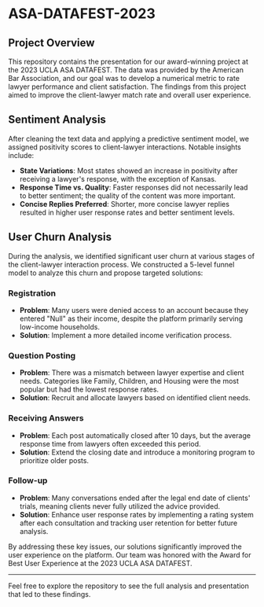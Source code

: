 # ASA-DATAFEST-2023


## Project Overview

This repository contains the presentation for our award-winning project at the 2023 UCLA ASA DATAFEST. The data was provided by the American Bar Association, and our goal was to develop a numerical metric to rate lawyer performance and client satisfaction. The findings from this project aimed to improve the client-lawyer match rate and overall user experience.

## Sentiment Analysis
After cleaning the text data and applying a predictive sentiment model, we assigned positivity scores to client-lawyer interactions. Notable insights include:
   - **State Variations**: Most states showed an increase in positivity after receiving a lawyer's response, with the exception of Kansas.
   - **Response Time vs. Quality**: Faster responses did not necessarily lead to better sentiment; the quality of the content was more important.
   - **Concise Replies Preferred**: Shorter, more concise lawyer replies resulted in higher user response rates and better sentiment levels.

## User Churn Analysis

During the analysis, we identified significant user churn at various stages of the client-lawyer interaction process. We constructed a 5-level funnel model to analyze this churn and propose targeted solutions:

### Registration
- **Problem**: Many users were denied access to an account because they entered "Null" as their income, despite the platform primarily serving low-income households.
- **Solution**: Implement a more detailed income verification process.

### Question Posting
- **Problem**: There was a mismatch between lawyer expertise and client needs. Categories like Family, Children, and Housing were the most popular but had the lowest response rates.
- **Solution**: Recruit and allocate lawyers based on identified client needs.

### Receiving Answers
- **Problem**: Each post automatically closed after 10 days, but the average response time from lawyers often exceeded this period.
- **Solution**: Extend the closing date and introduce a monitoring program to prioritize older posts.

### Follow-up
- **Problem**: Many conversations ended after the legal end date of clients' trials, meaning clients never fully utilized the advice provided.
- **Solution**: Enhance user response rates by implementing a rating system after each consultation and tracking user retention for better future analysis.



By addressing these key issues, our solutions significantly improved the user experience on the platform. Our team was honored with the Award for Best User Experience at the 2023 UCLA ASA DATAFEST.

---

Feel free to explore the repository to see the full analysis and presentation that led to these findings.
